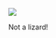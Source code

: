 <!-- published: 2019-01-22T13:00:00Z -->
<!-- slug: photos/dfeb4338-b445-4ab0-8b4a-3b7ce8f4164f/ -->

![](https://brntn-photos.s3-ap-southeast-2.amazonaws.com/uploaded/13764FD8-682C-4647-B8A9-35D50DEA6DB0.jpeg)

Not a lizard!
